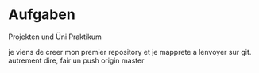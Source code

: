 # Aufgaben
Projekten und Üni Praktikum

je viens de creer mon premier repository et je mapprete a lenvoyer sur git.
autrement dire, fair un push origin master 
